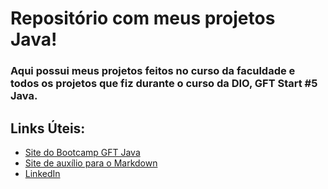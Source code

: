 # Repositório com meus projetos Java!
### Aqui possui meus projetos feitos no curso da faculdade e todos os projetos que fiz durante o curso da DIO, GFT Start #5 Java.

## Links Úteis:
- [Site do Bootcamp GFT Java](https://web.dio.me/home)
- [Site de auxílio para o Markdown](https://docs.pipz.com/central-de-ajuda/learning-center/guia-basico-de-markdown#open) 
- [LinkedIn](https://www.linkedin.com/in/caio-josef-8b776613b/)








